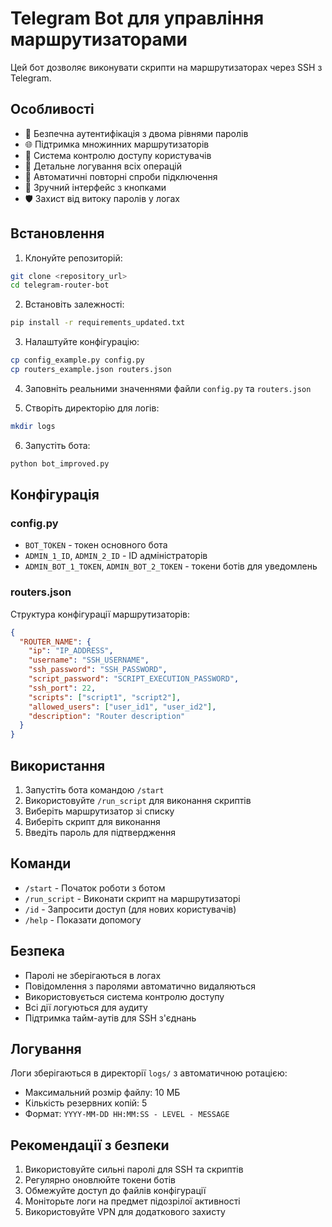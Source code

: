 # Telegram Bot для управління маршрутизаторами

Цей бот дозволяє виконувати скрипти на маршрутизаторах через SSH з Telegram.

## Особливості

- 🔐 Безпечна аутентифікація з двома рівнями паролів
- 🌐 Підтримка множинних маршрутизаторів
- 👥 Система контролю доступу користувачів
- 📝 Детальне логування всіх операцій
- 🔄 Автоматичні повторні спроби підключення
- 📱 Зручний інтерфейс з кнопками
- 🛡️ Захист від витоку паролів у логах

## Встановлення

1. Клонуйте репозиторій:
```bash
git clone <repository_url>
cd telegram-router-bot
```

2. Встановіть залежності:
```bash
pip install -r requirements_updated.txt
```

3. Налаштуйте конфігурацію:
```bash
cp config_example.py config.py
cp routers_example.json routers.json
```

4. Заповніть реальними значеннями файли `config.py` та `routers.json`

5. Створіть директорію для логів:
```bash
mkdir logs
```

6. Запустіть бота:
```bash
python bot_improved.py
```

## Конфігурація

### config.py
- `BOT_TOKEN` - токен основного бота
- `ADMIN_1_ID`, `ADMIN_2_ID` - ID адміністраторів
- `ADMIN_BOT_1_TOKEN`, `ADMIN_BOT_2_TOKEN` - токени ботів для уведомлень

### routers.json
Структура конфігурації маршрутизаторів:
```json
{
  "ROUTER_NAME": {
    "ip": "IP_ADDRESS",
    "username": "SSH_USERNAME",
    "ssh_password": "SSH_PASSWORD",
    "script_password": "SCRIPT_EXECUTION_PASSWORD",
    "ssh_port": 22,
    "scripts": ["script1", "script2"],
    "allowed_users": ["user_id1", "user_id2"],
    "description": "Router description"
  }
}
```

## Використання

1. Запустіть бота командою `/start`
2. Використовуйте `/run_script` для виконання скриптів
3. Виберіть маршрутизатор зі списку
4. Виберіть скрипт для виконання
5. Введіть пароль для підтвердження

## Команди

- `/start` - Початок роботи з ботом
- `/run_script` - Виконати скрипт на маршрутизаторі
- `/id` - Запросити доступ (для нових користувачів)
- `/help` - Показати допомогу

## Безпека

- Паролі не зберігаються в логах
- Повідомлення з паролями автоматично видаляються
- Використовується система контролю доступу
- Всі дії логуються для аудиту
- Підтримка тайм-аутів для SSH з'єднань

## Логування

Логи зберігаються в директорії `logs/` з автоматичною ротацією:
- Максимальний розмір файлу: 10 МБ
- Кількість резервних копій: 5
- Формат: `YYYY-MM-DD HH:MM:SS - LEVEL - MESSAGE`

## Рекомендації з безпеки

1. Використовуйте сильні паролі для SSH та скриптів
2. Регулярно оновлюйте токени ботів
3. Обмежуйте доступ до файлів конфігурації
4. Моніторьте логи на предмет підозрілої активності
5. Використовуйте VPN для додаткового захисту
